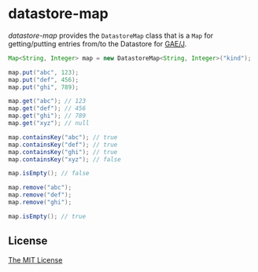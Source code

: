 datastore-map
========================

_datastore-map_ provides the `DatastoreMap` class that is a `Map` for getting/putting entries from/to  the Datastore for [GAE/J](https://cloud.google.com/appengine/docs/java/).

```java
Map<String, Integer> map = new DatastoreMap<String, Integer>("kind");

map.put("abc", 123);
map.put("def", 456);
map.put("ghi", 789);

map.get("abc"); // 123
map.get("def"); // 456
map.get("ghi"); // 789
map.get("xyz"); // null

map.containsKey("abc"); // true
map.containsKey("def"); // true
map.containsKey("ghi"); // true
map.containsKey("xyz"); // false

map.isEmpty(); // false

map.remove("abc");
map.remove("def");
map.remove("ghi");

map.isEmpty(); // true
```

License
------------------------

[The MIT License](LICENSE)
